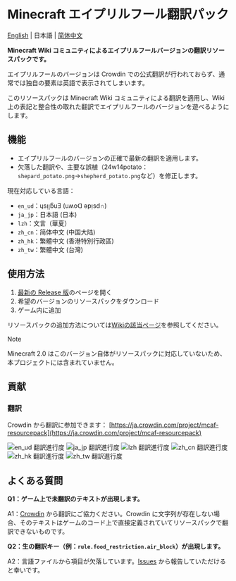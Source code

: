 # Minecraft エイプリルフール翻訳パック

[English](README.md) | 日本語 | [简体中文](README.zh-cn.md)

**Minecraft Wiki コミュニティによるエイプリルフールバージョンの翻訳リソースパックです。**

エイプリルフールのバージョンは Crowdin での公式翻訳が行われておらず、通常では独自の要素は英語で表示されてしまいます。

このリソースパックは Minecraft Wiki コミュニティによる翻訳を適用し、Wiki 上の表記と整合性の取れた翻訳でエイプリルフールのバージョンを遊べるようにします。

## 機能

- エイプリルフールのバージョンの正確で最新の翻訳を適用します。
- 欠落した翻訳や、主要な誤植（24w14potato：`shepard_potato.png`→`shepherd_potato.png`など）を修正します。

現在対応している言語：

- `en_ud`：ɥsᴉꞁᵷuƎ (uʍoᗡ ǝpᴉsd∩)
- `ja_jp`：日本語 (日本)
- `lzh`：文言（華夏）
- `zh_cn`：简体中文 (中国大陆)
- `zh_hk`：繁體中文 (香港特別行政區)
- `zh_tw`：繁體中文 (台灣)

## 使用方法

1. [最新の Release 版](https://github.com/mc-wiki/mcaf-resourcepack/releases/latest)のページを開く
2. 希望のバージョンのリソースパックをダウンロード
3. ゲーム内に追加

リソースパックの追加方法については[Wikiの該当ページ](https://ja.minecraft.wiki/w/リソースパック_(Java_Edition)#リソースパックの追加)を参照してください。

> [!NOTE]
> Minecraft 2.0 はこのバージョン自体がリソースパックに対応していないため、本プロジェクトには含まれていません。

## 貢献

### 翻訳

Crowdin から翻訳に参加できます：
[https://ja.crowdin.com/project/mcaf-resourcepack](https://ja.crowdin.com/project/mcaf-resourcepack)

![en_ud 翻訳進行度](https://img.shields.io/badge/dynamic/json?color=blue&label=en_ud&style=flat&logo=crowdin&query=%24.progress.0.data.translationProgress&url=https%3A%2F%2Fbadges.awesome-crowdin.com%2Fstats-15691355-777584-update.json)
![ja_jp 翻訳進行度](https://img.shields.io/badge/dynamic/json?color=blue&label=ja_jp&style=flat&logo=crowdin&query=%24.progress.1.data.translationProgress&url=https%3A%2F%2Fbadges.awesome-crowdin.com%2Fstats-15691355-777584-update.json)
![lzh 翻訳進行度](https://img.shields.io/badge/dynamic/json?color=blue&label=lzh&style=flat&logo=crowdin&query=%24.progress.2.data.translationProgress&url=https%3A%2F%2Fbadges.awesome-crowdin.com%2Fstats-15691355-777584-update.json)
![zh_cn 翻訳進行度](https://img.shields.io/badge/dynamic/json?color=blue&label=zh_cn&style=flat&logo=crowdin&query=%24.progress.3.data.translationProgress&url=https%3A%2F%2Fbadges.awesome-crowdin.com%2Fstats-15691355-777584-update.json)
![zh_hk 翻訳進行度](https://img.shields.io/badge/dynamic/json?color=blue&label=zh_hk&style=flat&logo=crowdin&query=%24.progress.4.data.translationProgress&url=https%3A%2F%2Fbadges.awesome-crowdin.com%2Fstats-15691355-777584-update.json)
![zh_tw 翻訳進行度](https://img.shields.io/badge/dynamic/json?color=blue&label=zh_tw&style=flat&logo=crowdin&query=%24.progress.5.data.translationProgress&url=https%3A%2F%2Fbadges.awesome-crowdin.com%2Fstats-15691355-777584-update.json)

## よくある質問

**Q1：ゲーム上で未翻訳のテキストが出現します。**

A1：[Crowdin](#翻訳) から翻訳にご協力ください。Crowdin に文字列が存在しない場合、そのテキストはゲームのコード上で直接定義されていてリソースパックで翻訳できないものです。

**Q2：生の翻訳キー（例：`rule.food_restriction.air_block`）が出現します。**

A2：言語ファイルから項目が欠落しています。[Issues](https://github.com/mc-wiki/mcaf-resourcepack/issues) から報告していただけると幸いです。
